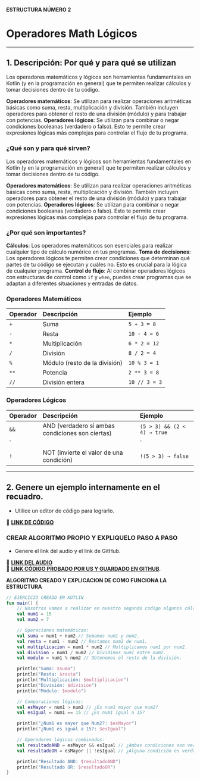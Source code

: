 #### ESTRUCTURA NÚMERO 2  
# Operadores Math Lógicos  

---

## 1. Descripción: Por qué y para qué se utilizan

Los operadores matemáticos y lógicos son herramientas fundamentales en Kotlin (y en la programación en general) que te permiten realizar cálculos y tomar decisiones dentro de tu código.

**Operadores matemáticos**: Se utilizan para realizar operaciones aritméticas básicas como suma, resta, multiplicación y división. También incluyen operadores para obtener el resto de una división (módulo) y para trabajar con potencias.
**Operadores lógicos**: Se utilizan para combinar o negar condiciones booleanas (verdadero o falso). Esto te permite crear expresiones lógicas más complejas para controlar el flujo de tu programa.

### ¿Qué son y para qué sirven?

Los operadores matemáticos y lógicos son herramientas fundamentales en Kotlin (y en la programación en general) que te permiten realizar cálculos y tomar decisiones dentro de tu código.

**Operadores matemáticos**: Se utilizan para realizar operaciones aritméticas básicas como suma, resta, multiplicación y división. También incluyen operadores para obtener el resto de una división (módulo) y para trabajar con potencias.
**Operadores lógicos**: Se utilizan para combinar o negar condiciones booleanas (verdadero o falso). Esto te permite crear expresiones lógicas más complejas para controlar el flujo de tu programa.

### ¿Por qué son importantes?

**Cálculos**: Los operadores matemáticos son esenciales para realizar cualquier tipo de cálculo numérico en tus programas.
**Toma de decisiones**: Los operadores lógicos te permiten crear condiciones que determinan qué partes de tu código se ejecutan y cuáles no. Esto es crucial para la lógica de cualquier programa.
**Control de flujo**: Al combinar operadores lógicos con estructuras de control como `if` y `when`, puedes crear programas que se adaptan a diferentes situaciones y entradas de datos.

### **Operadores Matemáticos**

| Operador | Descripción                  | Ejemplo       |
| :------- | :--------------------------- | :------------ |
| `+`      | Suma                         | `5 + 3 = 8`   |
| `-`      | Resta                        | `10 - 4 = 6`  |
| `*`      | Multiplicación               | `6 * 2 = 12`  |
| `/`      | División                     | `8 / 2 = 4`   |
| `%`      | Módulo (resto de la división) | `10 % 3 = 1`  |
| `**`     | Potencia                     | `2 ** 3 = 8`  |
| `//`     | División entera              | `10 // 3 = 3` |

### **Operadores Lógicos**

| Operador | Descripción                                    | Ejemplo                                   |
| :------- | :--------------------------------------------- | :---------------------------------------- |
| `&&`     | AND (verdadero si ambas condiciones son ciertas) | `(5 > 3) && (2 < 4) → true`               |
| `||`     | OR (verdadero si al menos una condición es cierta) | `(5 > 3) || (2 > 4) → true`               |
| `!`      | NOT (invierte el valor de una condición)        | `!(5 > 3) → false`                        |

---

## 2. Genere un ejemplo internamente en el recuadro.  
- Utilice un editor de código para lograrlo.  

🔗 **[LINK DE CÓDIGO](https://pl.kotl.in/EMhr6h7oE?theme=darcula&readOnly=true)**  

### CREAR ALGORITMO PROPIO Y EXPLIQUELO PASO A PASO 
- Genere el link del audio y el link de GitHub.  

🔗 **[LINK DEL AUDIO]()**  
🔗 **[LINK CÓDIGO PROBADO POR US Y GUARDADO EN GITHUB](https://github.com/dayhaaCode-25/Fichas_Kotlin/blob/8a027957fa6f1e16d712df854f79d48c30ec5322/Tarjeta%20n%C3%BAmero%202/Operadores%20Math%20L%C3%B3gicos.PNG)**.

**ALGORITMO CREADO Y EXPLICACION DE COMO FUNCIONA LA ESTRUCTURA**
```kotlin
// EJERCICIO CREADO EN KOTLIN
fun main() {
    // Nosotros vamos a realizar en nuestro segundo codigo algunos cálculos y comparaciones.
    val num1 = 15
    val num2 = 7

    // Operaciones matemáticas:
    val suma = num1 + num2 // Sumamos num1 y num2.
    val resta = num1 - num2 // Restamos num2 de num1.
    val multiplicacion = num1 * num2 // Multiplicamos num1 por num2.
    val division = num1 / num2 // Dividimos num1 entre num2.
    val modulo = num1 % num2 // Obtenemos el resto de la división.

    println("Suma: $suma")
    println("Resta: $resta")
    println("Multiplicación: $multiplicacion")
    println("División: $division")
    println("Módulo: $modulo")

    // Comparaciones lógicas:
    val esMayor = num1 > num2 // ¿Es num1 mayor que num2?
    val esIgual = num1 == 15 // ¿Es num1 igual a 15?

    println("¿Num1 es mayor que Num2?: $esMayor")
    println("¿Num1 es igual a 15?: $esIgual")

    // Operadores lógicos combinados:
    val resultadoAND = esMayor && esIgual // ¿Ambas condiciones son verdaderas?
    val resultadoOR = esMayor || !esIgual // ¿Alguna condición es verdadera?

    println("Resultado AND: $resultadoAND")
    println("Resultado OR: $resultadoOR")
}
```

